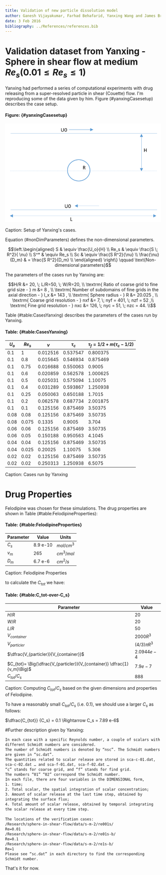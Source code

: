 ```yaml
---
title: Validation of new particle dissolution model
author: Ganesh Vijayakumar, Farhad Behafarid, Yanxing Wang and James Brasseur
date: 3 Feb 2016
bibliography: ../References/references.bib
---
```


# Validation dataset from Yanxing - Sphere in shear flow at medium $Re_s (0.01 \le Re_s \le 1)$

Yanxing had performed a series of computational experiments with drug releasing from a super-resolved particle in shear  (Couette) flow. I'm reproducing some of the data given by him. Figure (#yanxingCasesetup) describes the case setup.

#### Figure: {#yanxingCasesetup}

![](./yanxingCasesetup.png)

Caption: Setup of Yanxing's cases.

Equation (#nonDimParameters) defines the non-dimensional parameters.

~~~math #nonDimParameters
\left.\begin{aligned}
S    & \equiv \frac{U_o}{H} \\
Re_s & \equiv \frac{S \; R^2}{ \nu} \\
S^*  & \equiv Re_s \\
Sc   & \equiv \frac{S R^2}{\nu} \\
\frac{\nu}{D_m} & = \frac{S R^2}{D_m} \\
\end{aligned}
\right\}
\qquad \text{Non-dimensional parameters}
~~~

The parameters of the cases run by Yanxing are:

~~~math
H/R &= 20, \; L/R=50, \; W/R=20, \\
\textrm{ Ratio of coarse grid to fine grid size - } m &= 8 , \\
\textrm{ Number of subdomains of fine grids in the axial direction - } l_x &= 143 , \\
\textrm{ Sphere radius - } R &= 20.025 , \\
\textrm{ Coarse grid resolution - } nxf &= 7, \; nyf = 401, \; nzf = 52 ,\\
\textrm{ Fine grid resolution - } nxc &= 126, \; nyc = 51,  \; nzc = 44. \\
~~~

Table (#table:CasesYanxing) describes the parameters of the cases run by Yanxing.

#### Table:  {#table:CasesYanxing}

| $U_o$    |  $Re_s$ | $\nu$    |$\tau_c$   | $\tau_f = 1/2 + m \left (\tau_c -  1/2 \right )$ |
|----------|---------|----------|-----------|--------------------------------------------------|
|   0.1    |     1   | 0.012516 | 0.537547  |                           0.800375               |
|   0.1    |    0.8  | 0.015645 | 0.546934  |                           0.875469               |
|   0.1    |    0.75 | 0.016688 | 0.550063  |                           0.9005                 |
|   0.1    |    0.6  | 0.020859 | 0.562578  |                           1.000625               |
|   0.1    |    0.5  | 0.025031 | 0.575094  |                           1.10075                |
|   0.1    |    0.4  | 0.031289 | 0.593867  |                           1.250938               |
|   0.1    |    0.25 | 0.050063 | 0.650188  |                           1.7015                 |
|   0.1    |    0.2  | 0.062578 | 0.687734  |                           2.001875               |
|   0.1    |    0.1  | 0.125156 | 0.875469  |                           3.50375                |
|   0.08   |    0.08 | 0.125156 | 0.875469  |                           3.50735                |
|   0.08   |    0.075| 0.1335   | 0.9005    |                           3.704                  |
|   0.06   |    0.06 | 0.125156 | 0.875469  |                           3.50735                |  
|   0.06   |    0.05 | 0.150188 | 0.950563  |                           4.1045                 |
|   0.04   |    0.04 | 0.125156 | 0.875469  |                           3.50735                |
|   0.04   |    0.025| 0.20025  | 1.10075   |                           5.306                  |
|   0.02   |    0.02 | 0.125156 | 0.875469  |                           3.50735                |
|   0.02   |    0.02 | 0.250313 | 1.250938  |                           6.5075                 |

Caption: Cases run by Yanxing

# Drug Properties
Felodipine was chosen for these simulations. The drug properties are shown in Table (#table:FelodipineProperties):

#### Table:  {#table:FelodipineProperties} 

|Parameter |  Value  | Units      |
|----------|---------|------------|
|   $C_s$  |8.9 e-10 | $mol/cm^3$ |
|   $v_m$  |265      | $cm^3/mol$ |
|   $D_m$  |6.7 e-6  | $cm^2/s$   | 

Caption: Felodipine Properties


to calculate the $C_{tot}$ we have:

#### Table:  {#table:C_tot-over-C_s}

|Parameter                                                                             | Value           |
|--------------------------------------------------------------------------------------|-----------------|
| $H/R$                                                                                | $20$            |
| $W/R$                                                                                | $20$            |
| $L/R$                                                                                | $50$            |
| $V_{container}$                                                                      | $2000 R^3$      |
| $V_{particler}$                                                                      | $(4/3) \pi R^3$ |
| $\dfrac{V_{particler}}{V_{container}}$                                               | $2.0944 e-4$    |
| $C_{tot}= \Big(\dfrac{V_{particler}}{V_{container}} \dfrac{1}{v_m}\Big)$             | $7.9 e-7$       |   
| $C_{tot} /C_s$                                                                       | $888$           |

Caption: Computing $C_{tot}/C_s$  based on the given dimensions and properties of Felodipine.

To have a reasonably small $C_{tot}/C_s$ (i.e. 0.1), we should use a larger $C_s$ as follows:

$\dfrac{C_{tot}} {C_s} = 0.1 \Rightarrow C_s = 7.89 e-6$ 
         

 
#Further description given by Yanxing: 

    In each case with a specific Reynolds number, a couple of scalars with different Schmidt numbers are considered. 
    The number of Schmidt numbers is denoted by “nsc”. The Schmidt numbers are given in “sc.dat”. 
    The quantities related to scalar release are stored in sca-c-01.dat, sca-c-02.dat … and sca-f-01.dat, sca-f-02.dat … 
    “c” stands for coarse grid, and “f” stands for find grid. 
    The numbers “01” “02” correspond the Schmidt number. 
    In each file, there are four variables in the DIMENSIONAL form,
    1. time; 
    2. Total scalar, the spatial integration of scalar concentration; 
    3. Amount of scalar release at the last time step, obtained by integrating the surface flux; 
    4. Total amount of scalar release, obtained by temporal integrating the scalar release at every time step.
    
    The locations of the verification cases:
    /Research/sphere-in-shear-flow/data/s-m-2/re001s/                            Re=0.01
    /Research/sphere-in-shear-flow/data/s-m-2/re01s-b/                           Re=0.1
    /Research/sphere-in-shear-flow/data/s-m-2/re1s-b/                             Re=1
    Please see “sc.dat” in each directory to find the corresponding Schmidt number.

That's it for now.


